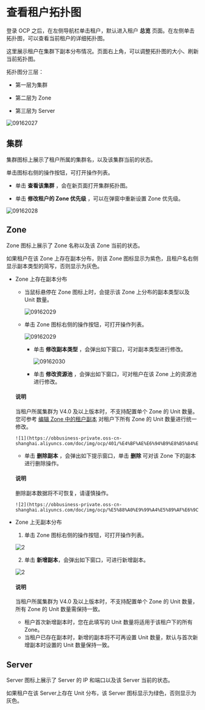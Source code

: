 # 查看租户拓扑图

登录 OCP 之后，在左侧导航栏单击租户，默认进入租户 **总览** 页面。在左侧单击拓扑图，可以查看当前租户的详细拓扑图。

这里展示租户在集群下副本分布情况。页面右上角，可以调整拓扑图的大小、刷新当前拓扑图。

拓扑图分三层：

* 第一层为集群

* 第二层为 Zone

* 第三层为 Server

![09162027](https://obbusiness-private.oss-cn-shanghai.aliyuncs.com/doc/img/ocp/%E6%9F%A5%E7%9C%8B%E6%8B%93%E6%89%91%E5%9B%BE.png)

## 集群

集群图标上展示了租户所属的集群名，以及该集群当前的状态。

单击图标右侧的操作按钮，可打开操作列表。

* 单击 **查看该集群** ，会在新页面打开集群拓扑图。

* 单击 **修改租户的 Zone 优先级** ，可以在弹窗中重新设置 Zone 优先级。

![09162028](https://help-static-aliyun-doc.aliyuncs.com/assets/img/zh-CN/3260562361/p327427.png)

## Zone

Zone 图标上展示了 Zone 名称以及该 Zone 当前的状态。

如果租户在该 Zone 上存在副本分布，则该 Zone 图标显示为紫色，且租户名右侧显示副本类型的简写，否则显示为灰色。

* Zone 上存在副本分布

  * 当鼠标悬停在 Zone 图标上时，会提示该 Zone 上分布的副本类型以及 Unit 数量。

    ![09162029](https://help-static-aliyun-doc.aliyuncs.com/assets/img/zh-CN/4260562361/p327431.png)
  
  * 单击 Zone 图标右侧的操作按钮，可打开操作列表。

    ![09162029](https://help-static-aliyun-doc.aliyuncs.com/assets/img/zh-CN/4260562361/p327429.png)
  
    * 单击 **修改副本类型** ，会弹出如下窗口，可对副本类型进行修改。

      ![09162030](https://help-static-aliyun-doc.aliyuncs.com/assets/img/zh-CN/4260562361/p327432.png)

    * 单击 **修改资源池** ，会弹出如下窗口，可对租户在该 Zone 上的资源池进行修改。
  
  <main id="notice" type='explain'>
    <h4>说明</h4>
    <p>当租户所属集群为 V4.0 及以上版本时，不支持配置单个 Zone 的 Unit 数量。您可参考 <a href="200.manage-basic-tenant-operations/900.edit-a-zone.md">编辑 Zone 中的租户副本</a> 对租户下所有 Zone 的 Unit 数量进行统一修改。</p>
  </main>
  
      ![1](https://obbusiness-private.oss-cn-shanghai.aliyuncs.com/doc/img/ocp/401/%E4%BF%AE%E6%94%B9%E8%B5%84%E6%BA%90%E6%B1%A01.png)

    * 单击 **删除副本** ，会弹出如下提示窗口，单击 **删除** 可对该 Zone 下的副本进行删除操作。

  <main id="notice" type='explain'>
    <h4>说明</h4>
    <p>删除副本数据将不可恢复，请谨慎操作。</p>
  </main>
  
      ![2](https://obbusiness-private.oss-cn-shanghai.aliyuncs.com/doc/img/ocp/%E5%88%A0%E9%99%A4%E5%89%AF%E6%9C%AC.png)

* Zone 上无副本分布

  1. 单击 Zone 图标右侧的操作按钮，可打开操作列表。

    ![2](https://obbusiness-private.oss-cn-shanghai.aliyuncs.com/doc/img/ocp/%E6%96%B0%E5%A2%9E%E5%89%AF%E6%9C%AC2.png)

  2. 单击 **新增副本**，会弹出如下窗口，可进行新增副本。

    ![2](https://obbusiness-private.oss-cn-shanghai.aliyuncs.com/doc/img/ocp/%E6%96%B0%E5%A2%9E%E5%89%AF%E6%9C%AC3.png)

  <main id="notice" type='explain'>
    <h4>说明</h4>
    <p>当租户所属集群为 V4.0 及以上版本时，不支持配置单个 Zone 的 Unit 数量，所有 Zone 的 Unit 数量需保持一致。<ul><li>租户首次新增副本时，您在此填写的 Unit 数量将适用于该租户下的所有 Zone。</li><li>当租户已存在副本时，新增的副本将不可再设置 Unit 数量，默认与首次新增副本时设置的 Unit 数量保持一致。</p>
  </main>

## Server

Server 图标上展示了 Server 的 IP 和端口以及该 Server 当前的状态。

如果租户在该 Server上存在 Unit 分布，该 Server 图标显示为绿色，否则显示为灰色。
